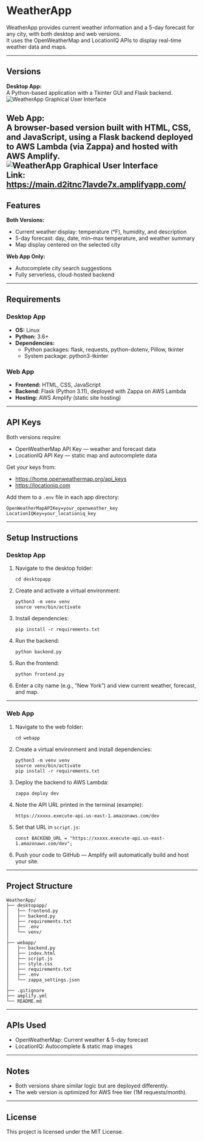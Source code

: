 # WeatherApp

WeatherApp provides current weather information and a 5-day forecast for any city, with both desktop and web versions.  
It uses the OpenWeatherMap and LocationIQ APIs to display real-time weather data and maps.

---

## Versions

**Desktop App:**  
A Python-based application with a Tkinter GUI and Flask backend.  
![WeatherApp Graphical User Interface](WeatherAppDesktopUI.png)

**Web App:**  
A browser-based version built with HTML, CSS, and JavaScript, using a Flask backend deployed to AWS Lambda (via Zappa) and hosted with AWS Amplify.  
![WeatherApp Graphical User Interface](WeatherAppWebUI.png)  
Link: https://main.d2itnc7lavde7x.amplifyapp.com/
---

## Features

**Both Versions:**
- Current weather display: temperature (°F), humidity, and description  
- 5-day forecast: day, date, min–max temperature, and weather summary  
- Map display centered on the selected city  

**Web App Only:**
- Autocomplete city search suggestions  
- Fully serverless, cloud-hosted backend  

---

## Requirements

### Desktop App
- **OS:** Linux  
- **Python:** 3.6+  
- **Dependencies:**  
  - Python packages: flask, requests, python-dotenv, Pillow, tkinter  
  - System package: python3-tkinter

### Web App
- **Frontend:** HTML, CSS, JavaScript  
- **Backend:** Flask (Python 3.11), deployed with Zappa on AWS Lambda  
- **Hosting:** AWS Amplify (static site hosting)  

---

## API Keys
Both versions require:
- OpenWeatherMap API Key — weather and forecast data  
- LocationIQ API Key — static map and autocomplete data  

Get your keys from:
- https://home.openweathermap.org/api_keys  
- https://locationiq.com  

Add them to a `.env` file in each app directory:
```
OpenWeatherMapAPIKey=your_openweather_key
LocationIQKey=your_locationiq_key
```

---

## Setup Instructions

### Desktop App

1. Navigate to the desktop folder:
   ```
   cd desktopapp
   ```
2. Create and activate a virtual environment:
   ```
   python3 -m venv venv
   source venv/bin/activate
   ```
3. Install dependencies:
   ```
   pip install -r requirements.txt
   ```
4. Run the backend:
   ```
   python backend.py
   ```
5. Run the frontend:
   ```
   python frontend.py
   ```
6. Enter a city name (e.g., “New York”) and view current weather, forecast, and map.

---

### Web App

1. Navigate to the web folder:
   ```
   cd webapp
   ```
2. Create a virtual environment and install dependencies:
   ```
   python3 -m venv venv
   source venv/bin/activate
   pip install -r requirements.txt
   ```
3. Deploy the backend to AWS Lambda:
   ```
   zappa deploy dev
   ```
4. Note the API URL printed in the terminal (example):
   ```
   https://xxxxx.execute-api.us-east-1.amazonaws.com/dev
   ```
5. Set that URL in `script.js`:
   ```
   const BACKEND_URL = "https://xxxxx.execute-api.us-east-1.amazonaws.com/dev";
   ```
6. Push your code to GitHub — Amplify will automatically build and host your site.

---

## Project Structure
```
WeatherApp/
├── desktopapp/
│   ├── frontend.py
│   ├── backend.py
│   ├── requirements.txt
│   ├── .env
│   └── venv/
│
├── webapp/
│   ├── backend.py
│   ├── index.html
│   ├── script.js
│   ├── style.css
│   ├── requirements.txt
│   ├── .env
│   └── zappa_settings.json
│
├── .gitignore
├── amplify.yml
└── README.md
```

---

## APIs Used
- OpenWeatherMap: Current weather & 5-day forecast  
- LocationIQ: Autocomplete & static map images  

---

## Notes
- Both versions share similar logic but are deployed differently.  
- The web version is optimized for AWS free tier (1M requests/month).  

---

## License
This project is licensed under the MIT License.
